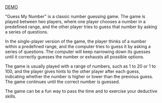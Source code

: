 [DEMO](https://dragotaiv.github.io/Guess_my_number/)

"Guess My Number" is a classic number guessing game. The game is played between two players, where one player chooses a number in a predefined range, and the other player tries to guess that number by asking a series of questions.

In the single-player version of the game, the player thinks of a number within a predefined range, and the computer tries to guess it by asking a series of questions. The computer will keep narrowing down its guesses until it correctly guesses the number or exhausts all possible options.

The game is usually played with a range of numbers, such as 1 to 20 or 1 to 100, and the player gives hints to the other player after each guess, indicating whether the number is higher or lower than the previous guess. The game continues until the correct number is guessed.

The game can be a fun way to pass the time and to exercise your deductive skills.
